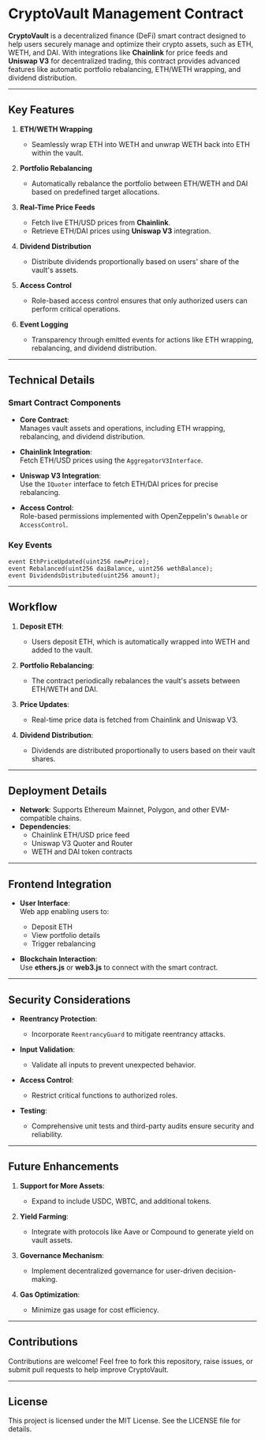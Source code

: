 

# **CryptoVault Management Contract**

**CryptoVault** is a decentralized finance (DeFi) smart contract designed to help users securely manage and optimize their crypto assets, such as ETH, WETH, and DAI. With integrations like **Chainlink** for price feeds and **Uniswap V3** for decentralized trading, this contract provides advanced features like automatic portfolio rebalancing, ETH/WETH wrapping, and dividend distribution.

---

## **Key Features**

1. **ETH/WETH Wrapping**  
   - Seamlessly wrap ETH into WETH and unwrap WETH back into ETH within the vault.  

2. **Portfolio Rebalancing**  
   - Automatically rebalance the portfolio between ETH/WETH and DAI based on predefined target allocations.  

3. **Real-Time Price Feeds**  
   - Fetch live ETH/USD prices from **Chainlink**.  
   - Retrieve ETH/DAI prices using **Uniswap V3** integration.  

4. **Dividend Distribution**  
   - Distribute dividends proportionally based on users' share of the vault's assets.  

5. **Access Control**  
   - Role-based access control ensures that only authorized users can perform critical operations.  

6. **Event Logging**  
   - Transparency through emitted events for actions like ETH wrapping, rebalancing, and dividend distribution.  

---

## **Technical Details**

### **Smart Contract Components**

- **Core Contract**:  
  Manages vault assets and operations, including ETH wrapping, rebalancing, and dividend distribution.  

- **Chainlink Integration**:  
  Fetch ETH/USD prices using the `AggregatorV3Interface`.  

- **Uniswap V3 Integration**:  
  Use the `IQuoter` interface to fetch ETH/DAI prices for precise rebalancing.  

- **Access Control**:  
  Role-based permissions implemented with OpenZeppelin's `Ownable` or `AccessControl`.

### **Key Events**

```solidity
event EthPriceUpdated(uint256 newPrice);
event Rebalanced(uint256 daiBalance, uint256 wethBalance);
event DividendsDistributed(uint256 amount);
```

---

## **Workflow**

1. **Deposit ETH**:  
   - Users deposit ETH, which is automatically wrapped into WETH and added to the vault.  

2. **Portfolio Rebalancing**:  
   - The contract periodically rebalances the vault's assets between ETH/WETH and DAI.  

3. **Price Updates**:  
   - Real-time price data is fetched from Chainlink and Uniswap V3.  

4. **Dividend Distribution**:  
   - Dividends are distributed proportionally to users based on their vault shares.  

---

## **Deployment Details**

- **Network**: Supports Ethereum Mainnet, Polygon, and other EVM-compatible chains.  
- **Dependencies**:  
  - Chainlink ETH/USD price feed  
  - Uniswap V3 Quoter and Router  
  - WETH and DAI token contracts  

---

## **Frontend Integration**

- **User Interface**:  
  Web app enabling users to:  
  - Deposit ETH  
  - View portfolio details  
  - Trigger rebalancing  

- **Blockchain Interaction**:  
  Use **ethers.js** or **web3.js** to connect with the smart contract.  

---

## **Security Considerations**

- **Reentrancy Protection**:  
  - Incorporate `ReentrancyGuard` to mitigate reentrancy attacks.  

- **Input Validation**:  
  - Validate all inputs to prevent unexpected behavior.  

- **Access Control**:  
  - Restrict critical functions to authorized roles.  

- **Testing**:  
  - Comprehensive unit tests and third-party audits ensure security and reliability.  

---

## **Future Enhancements**

1. **Support for More Assets**:  
   - Expand to include USDC, WBTC, and additional tokens.  

2. **Yield Farming**:  
   - Integrate with protocols like Aave or Compound to generate yield on vault assets.  

3. **Governance Mechanism**:  
   - Implement decentralized governance for user-driven decision-making.  

4. **Gas Optimization**:  
   - Minimize gas usage for cost efficiency.  

---

## **Contributions**

Contributions are welcome! Feel free to fork this repository, raise issues, or submit pull requests to help improve CryptoVault.  

---

## **License**

This project is licensed under the MIT License. See the LICENSE file for details.  
